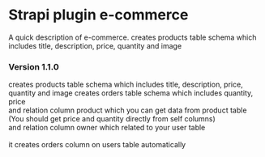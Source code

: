 # Strapi plugin e-commerce

A quick description of e-commerce.
creates products table schema which includes title, description, price, quantity and image

### Version 1.1.0
creates products table schema which includes title, description, price, quantity and image
creates orders table schema which includes quantity, price <br>and relation column product which you can get data from product table (You should get price and quantity directly from self columns)<br>and relation column owner which related to your user table
<br><br>
it creates orders column on users table automatically